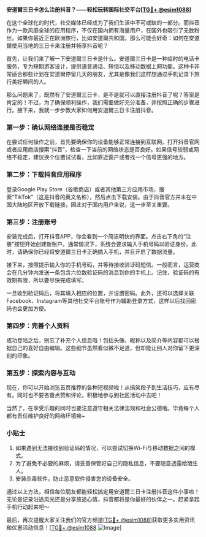 **安道爾三日卡怎么注册抖音？——轻松玩转国际社交平台[[TG💪+ @esim1088](https://t.me/s/esim1088)]**

在这个全球化的时代，社交媒体已经成为了我们生活中不可或缺的一部分。而抖音作为一款风靡全球的应用程序，不仅在国内拥有海量用户，在国外也吸引了无数粉丝。如果你最近正在欧洲旅行，比如安道爾共和国，那么可能会好奇：如何在安道爾使用当地的三日卡来注册并畅享抖音呢？

首先，让我们来了解一下安道爾三日卡是什么。安道爾三日卡是一种临时的电话卡服务，专为短期游客设计，提供语音通话、短信以及移动数据上网功能。这种卡非常适合那些计划在安道爾停留几天的朋友，尤其是像我们这样想通过手机记录下旅行美好瞬间的人。

那么问题来了，既然有了安道爾三日卡，是不是就可以直接注册抖音了呢？答案是肯定的！不过，为了确保顺利操作，我们需要做好充分准备，并按照正确的步骤进行。接下来，我就一步步教大家如何用安道爾三日卡注册抖音。

### 第一步：确认网络连接是否稳定

在尝试任何操作之前，首先要确保你的设备能够正常连接到互联网。打开抖音官网或者应用商店搜索“抖音”，检查一下当前的网络状态是否良好。如果信号较弱或网络不稳定，建议换个位置试试看，比如靠近窗户或者找一个信号更强的地方。

### 第二步：下载抖音应用程序

登录Google Play Store（谷歌商店）或者其他第三方应用市场，搜索“TikTok”（这是抖音的英文名称），然后点击下载安装。由于抖音官方并未在中国大陆地区开放下载链接，因此对于国内用户来说，这一步至关重要。

### 第三步：注册账号

安装完成后，打开抖音APP，你会看到一个简洁明快的界面。点击右下角的“注册”按钮开始创建新账户。通常情况下，系统会要求输入手机号码以验证身份。此时，请确保你已经将安道爾三日卡正确插入手机，并且开启了数据流量。

接下来，按照提示输入你的手机号码，并等待接收验证码短信。一般而言，运营商会在几分钟内发送一条包含六位数验证码的消息到你的手机上。记住，验证码的有效期有限，所以要尽快完成填写。

一旦收到验证码后，将其填入相应的位置，并设置密码。此外，还可以选择关联Facebook、Instagram等其他社交平台账号作为辅助登录方式，这样以后找回密码也会更加方便。

### 第四步：完善个人资料

成功登陆之后，别忘了补充个人信息哦！包括头像、昵称以及简介等内容都可以根据自己的喜好自由编辑。这些细节虽然看似微不足道，但却能让别人对你留下更深刻的印象。

### 第五步：探索内容与互动

现在，你可以开始浏览首页推荐的各种短视频啦！从搞笑段子到生活技巧，应有尽有。同时也不要吝啬点赞和评论，积极地参与到社区活动中去吧！

当然了，在享受乐趣的同时也要注意遵守相关法律法规和社会公德哦。毕竟每个人都有责任维护良好的网络环境嘛~

### 小贴士

1. 如果遇到无法接收到验证码的情况，可以尝试切换Wi-Fi与移动数据之间的模式。
2. 为了避免不必要的麻烦，请妥善保管好自己的隐私信息，不要随意透露给陌生人。
3. 安装杀毒软件，防止恶意软件侵害您的设备安全。

通过以上方法，相信每位朋友都能轻松搞定用安道爾三日卡注册抖音这件小事啦！无论是记录沿途风光还是分享旅途心情，抖音都将是你最好的伙伴之一。赶紧拿起手机行动起来吧～

最后，再次提醒大家关注我们的官方频道[[TG💪+ @esim1088](https://t.me/s/esim1088)]获取更多实用资讯和优惠活动信息！[[TG💪+ @esim1088](https://t.me/s/esim1088) ![Image](https://i.postimg.cc/4NQfJmqS/Snipaste-2025-05-13-00-14-12.png)]
